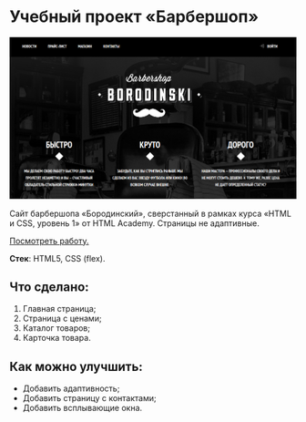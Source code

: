 
# Учебный проект «Барбершоп»

<img width="950" alt="Скриншот сайта «Бородинский»" src="barbershop.png">

Сайт барбершопа «Бородинский», сверстанный в рамках курса «HTML и CSS, уровень 1» от HTML Academy. Страницы не адаптивные.

[Посмотреть работу.](https://panicswtch.github.io/barbershop-simple)

**Стек**: HTML5, CSS (flex).

## Что сделано:
1. Главная страница;
2. Страница с ценами;
3. Каталог товаров;
4. Карточка товара.

## Как можно улучшить:
* Добавить адаптивность;
* Добавить страницу с контактами;
* Добавить всплывающие окна.